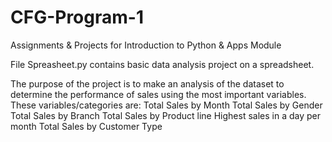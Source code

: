 # CFG-Program-1
Assignments &amp; Projects for Introduction to Python &amp; Apps Module

File Spreasheet.py contains basic data analysis project on a spreadsheet. 

The purpose of the project is to make an analysis of the dataset to determine the performance of sales using the most important variables.
These variables/categories are:
Total Sales by Month
Total Sales by Gender
Total Sales by Branch
Total Sales by Product line 
Highest sales in a day per month
Total Sales by Customer Type

